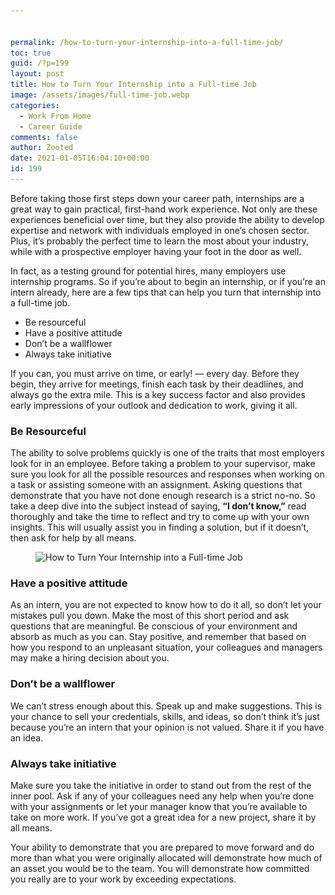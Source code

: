 ```yaml
---


permalink: /how-to-turn-your-internship-into-a-full-time-job/
toc: true
guid: /?p=199
layout: post
title: How to Turn Your Internship into a Full-time Job
image: /assets/images/full-time-job.webp
categories:
  - Work From Home
  - Career Guide
comments: false
author: Zooted
date: 2021-01-05T16:04:10+00:00
id: 199
---
```

Before taking those first steps down your career path, internships are a great way to gain practical, first-hand work experience. Not only are these experiences beneficial over time, but they also provide the ability to develop expertise and network with individuals employed in one&#8217;s chosen sector. Plus, it&#8217;s probably the perfect time to learn the most about your industry, while with a prospective employer having your foot in the door as well.

In fact, as a testing ground for potential hires, many employers use internship programs. So if you&#8217;re about to begin an internship, or if you&#8217;re an intern already, here are a few tips that can help you turn that internship into a full-time job.

  * Be resourceful
  * Have a positive attitude
  * Don&#8217;t be a wallflower
  * Always take initiative

If you can, you must arrive on time, or early! — every day. Before they begin, they arrive for meetings, finish each task by their deadlines, and always go the extra mile. This is a key success factor and also provides early impressions of your outlook and dedication to work, giving it all.

### Be Resourceful

The ability to solve problems quickly is one of the traits that most employers look for in an employee. Before taking a problem to your supervisor, make sure you look for all the possible resources and responses when working on a task or assisting someone with an assignment. Asking questions that demonstrate that you have not done enough research is a strict no-no. So take a deep dive into the subject instead of saying, **&#8220;I don&#8217;t know,&#8221;** read thoroughly and take the time to reflect and try to come up with your own insights. This will usually assist you in finding a solution, but if it doesn&#8217;t, then ask for help by all means.

<div class="wp-block-image">
  <figure class="aligncenter size-large"><img loading="lazy" width="800" height="445" src="/wp-content/uploads/2021/01/internship2-800x445-1.png" alt="How to Turn Your Internship into a Full-time Job" class="wp-image-200" srcset="/wp-content/uploads/2021/01/internship2-800x445-1.png 800w, /wp-content/uploads/2021/01/internship2-800x445-1-300x167.png 300w, /wp-content/uploads/2021/01/internship2-800x445-1-768x427.png 768w" sizes="(max-width: 800px) 100vw, 800px" /></figure>
</div>

### Have a positive attitude

As an intern, you are not expected to know how to do it all, so don&#8217;t let your mistakes pull you down. Make the most of this short period and ask questions that are meaningful. Be conscious of your environment and absorb as much as you can. Stay positive, and remember that based on how you respond to an unpleasant situation, your colleagues and managers may make a hiring decision about you.

### Don&#8217;t be a wallflower

We can&#8217;t stress enough about this. Speak up and make suggestions. This is your chance to sell your credentials, skills, and ideas, so don&#8217;t think it&#8217;s just because you&#8217;re an intern that your opinion is not valued. Share it if you have an idea.

### Always take initiative

Make sure you take the initiative in order to stand out from the rest of the inner pool. Ask if any of your colleagues need any help when you&#8217;re done with your assignments or let your manager know that you&#8217;re available to take on more work. If you&#8217;ve got a great idea for a new project, share it by all means.

Your ability to demonstrate that you are prepared to move forward and do more than what you were originally allocated will demonstrate how much of an asset you would be to the team. You will demonstrate how committed you really are to your work by exceeding expectations.
 